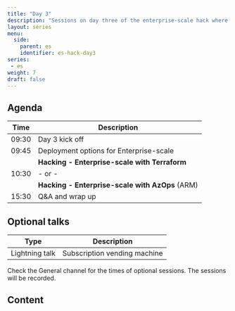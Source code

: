 ```yaml
---
title: "Day 3"
description: "Sessions on day three of the enterprise-scale hack where you'll work with automation tooling and repos for deploying enterprise scale."
layout: series
menu:
  side:
    parent: es
    identifier: es-hack-day3
series:
 - es
weight: 7
draft: false
---
```


## Agenda

| **Time** | **Description**
|---|---|
| 09:30 | Day 3 kick off |
| 09:45 | Deployment options for Enterprise-scale |
| | **Hacking - Enterprise-scale with Terraform** |
| 10:30 | - or - |
| | **Hacking - Enterprise-scale with AzOps** (ARM) |
| 15:30 | Q&A and wrap up |

## Optional talks

| **Type** | **Description**
|---|---|
| Lightning talk | Subscription vending machine |

Check the General channel for the times of optional sessions. The sessions will be recorded.

## Content
